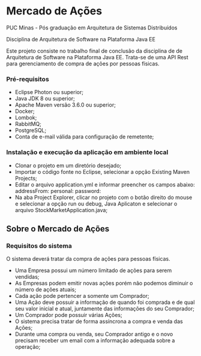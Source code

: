 # Mercado de Ações

PUC Minas - Pós graduação em Arquitetura de Sistemas Distribuídos

Disciplina de Arquitetura de Software na Plataforma Java EE

Este projeto consiste no trabalho final de conclusão  da disciplina de de Arquitetura de Software na Plataforma Java EE. Trata-se de uma API Rest para gerenciamento de compra de ações por pessoas físicas.

### Pré-requisitos

- Eclipse Photon ou superior;
- Java JDK 8 ou superior;
- Apache Maven versão 3.6.0 ou superior;
- Docker;
- Lombok;
- RabbitMQ;
- PostgreSQL;
- Conta de e-mail válida para configuração de remetente;

### Instalação e execução da aplicação em ambiente local

- Clonar o projeto em um diretório desejado;
- Importar o código fonte no Eclipse, selecionar a opção Existing Maven Projects;
- Editar o arquivo application.yml e informar preencher os campos abaixo:
	addressFrom: 
	personal: 
	password: 
- Na aba Project Explorer, clicar no projeto com o botão direito do mouse e selecionar a opção run ou debug, Java Aplicaton e selecionar o arquivo StockMarketApplication.java;

## Sobre o Mercado de Ações

### Requisitos do sistema

O sistema deverá tratar da compra de ações para pessoas físicas.
- Uma Empresa possui um número limitado de ações para serem vendidas;
- As Empresas podem emitir novas ações porém não podemos diminuir o número de ações atuais;
- Cada ação pode pertencer a somente um Comprador;
- Uma Ação deve possuir a informação de quando foi comprada e de qual seu valor inicial e atual, juntamente das informações do seu Comprador;
- Um Comprador pode possuir várias Ações;
- O sistema precisa tratar de forma assíncrona a compra e venda das Ações;
- Durante uma compra ou venda, seu Comprador antigo e o novo precisam receber um email com a informação adequada sobre a operação;
